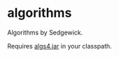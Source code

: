 # algorithms

Algorithms by Sedgewick.

Requires [algs4.jar](https://algs4.cs.princeton.edu/code/algs4.jar) in your 
classpath.